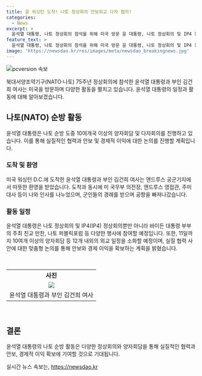 ```yaml
---
title: 윤 워싱턴 도착! 나토 정상회의 안보외교 다자 협의!
categories:
  - News
excerpt: >
  윤석열 대통령, 나토 정상회의 참석을 위해 미국 방문 윤 대통령, 나토 정상회의 및 IP4 정상회의 참석을 위해 미국을 방문하며 안보와 경제 협력을 강조하고, 다자회의 및 기조 연설 등을 통해 실질 협력을 모색할 예정이다. 현재 10여개 이상의 양자회담 등 12개 내외의 외교 일정을 소화할 예정이며, 사전 릴레이 양자회담을 통해 안보와 경제 이익을 확보할 계획이다.
feature_text: >
  윤석열 대통령, 나토 정상회의 참석을 위해 미국 방문 윤 대통령, 나토 정상회의 및 IP4 정상회의 참석을 위해 미국을 방문하며 안보와 경제 협력을 강조하고, 다자회의 및 기조 연설 등을 통해 실질 협력을 모색할 예정이다. 현재 10여개 이상의 양자회담 등 12개 내외의 외교 일정을 소화할 예정이며, 사전 릴레이 양자회담을 통해 안보와 경제 이익을 확보할 계획이다.
image: 'https://newsdao.kr/res/images/meta/newsdao_breakingnews.jpg'
---
```


<p><img src="https://newsdao.kr/res/images/meta/newsdao_breakingnews.jpg" alt="pcversion 속보" /></p>

<p data-ke-size="size16">북대서양조약기구(NATO·나토) 75주년 정상회의에 참석한 윤석열 대통령과 부인 김건희 여사는 미국을 방문하며 다양한 활동을 펼치고 있습니다. 윤석열 대통령의 일정과 활동에 대해 알아보겠습니다.</p>

<h2 data-ke-size="size26">나토(NATO) 순방 활동</h2>

<p data-ke-size="size16">윤석열 대통령은 나토 순방 도중 10여개국 이상의 양자회담 및 다자회의를 진행하고 있습니다. 이를 통해 실질적인 협력과 안보 및 경제적 이익에 대한 논의를 진행할 계획입니다. </p>

<h3 data-ke-size="size24">도착 및 환영</h3>

<p data-ke-size="size16">미국 워싱턴 D.C.에 도착한 윤석열 대통령과 부인 김건희 여사는 앤드루스 공군기지에서 따뜻한 환영을 받았습니다. 도착과 동시에 미 국무부 의전장, 앤드루스 영접관, 주미대사 등이 나와 인사를 나누었으며, 군인들의 경례를 받으며 공항을 빠져나갔습니다.</p>

<h3 data-ke-size="size24">활동 일정</h3>

<p data-ke-size="size16">윤석열 대통령은 나토 정상회의 및 IP4(IP4) 정상회의뿐만 아니라 바이든 대통령 부부의 주최 친교 만찬, 나토 퍼블릭포럼 등 다양한 행사에 참여할 예정입니다. 또한, 11일까지 10여개 이상의 양자회담 등 12개 내외의 외교 일정을 소화할 예정이며, 실질 협력 사안에 대한 맞춤형 논의를 통해 안보와 경제 이익을 확보하는 계획을 밝혔습니다.</p>

<p data-ke-size="size16">&nbsp;</p>

<table>
    <tbody>
        <tr>
            <td style="text-align: center; height: 17px;"><b>사진</b></td>
        </tr>
        <tr>
            <td style="text-align: center; height: 17px;"><img src="이미지링크.jpg" /></td>
        </tr>
        <tr>
            <td style="text-align: center; height: 17px;">윤석열 대통령과 부인 김건희 여사</td>
        </tr>
    </tbody>
</table>

<p data-ke-size="size16">&nbsp;</p>

<h2 data-ke-size="size26">결론</h2>

<p data-ke-size="size16">윤석열 대통령의 나토 순방 활동은 다양한 정상회의와 양자회담을 통해 실질적인 협력과 안보, 경제적 이익 확보에 기여할 것으로 기대됩니다. </p>
실시간 뉴스 속보는, <a href="https://newsdao.kr" rel="dofollow">https://newsdao.kr</a>


